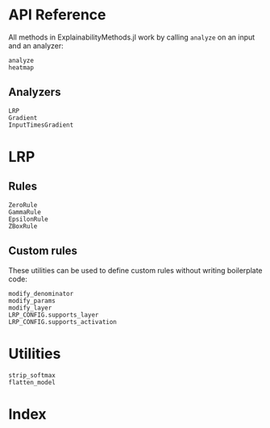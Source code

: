 # API Reference

All methods in ExplainabilityMethods.jl work by calling `analyze` on an input and an analyzer:
```@docs
analyze
heatmap
```

## Analyzers
```@docs
LRP
Gradient
InputTimesGradient
```

# LRP
## Rules
```@docs
ZeroRule
GammaRule
EpsilonRule
ZBoxRule
```

## Custom rules 
These utilities can be used to define custom rules without writing boilerplate code:
```@docs
modify_denominator
modify_params
modify_layer
LRP_CONFIG.supports_layer
LRP_CONFIG.supports_activation
```

# Utilities
```@docs
strip_softmax
flatten_model
```

# Index
```@index
```
